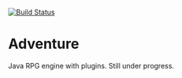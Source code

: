 [![Build Status](https://travis-ci.org/RazeLighter777/Adventure.png)](https://travis-ci.org/RazeLighter777/Adventure)
# Adventure
Java RPG engine with plugins. Still under progress.
